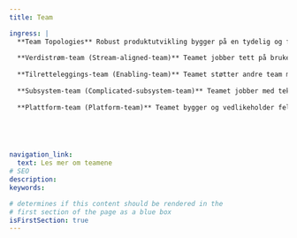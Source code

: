 ```yaml
---
title: Team

ingress: |
  **Team Topologies** Robust produktutvikling bygger på en tydelig og fleksibel måte å organisere teamene våre på. Team Typologies hjelper oss å sikre at teamene har klare roller, grenser og samarbeidsformer -har fokus på det de er best på. Vi jobber i fire typer team: 
  
  **Verdistrøm-team (Stream-aligned-team)** Teamet jobber tett på brukerne og leverer verdi kontinuerlig, innenfor et avgrenset område.
  
  **Tilretteleggings-team (Enabling-team)** Teamet støtter andre team med kompetanse, og hjelper dem å løse hindringer, og bidra til bedre praksis og autonomi. 
  
  **Subsystem-team (Complicated-subsystem-team)** Teamet jobber med teknisk krevende områder, som krever spesialkompetanse. 
  
  **Plattform-team (Platform-team)** Teamet bygger og vedlikeholder felles plattformer og verktøy, som gjør det lettere for andre team å levere. 

 



navigation_link:
  text: Les mer om teamene
# SEO
description:
keywords:

# determines if this content should be rendered in the
# first section of the page as a blue box
isFirstSection: true
---
```

